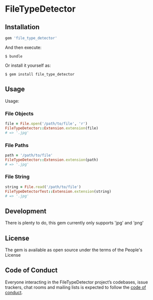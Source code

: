 # FileTypeDetector

## Installation

```ruby
gem 'file_type_detector'
```

And then execute:

    $ bundle

Or install it yourself as:

    $ gem install file_type_detector

## Usage

Usage:

### File Objects
```ruby
file = File.open('/path/to/file', 'r')
FileTypeDetector::Extension.extension(file)
# => '.jpg'
```

### File Paths

```ruby
path = '/path/to/file'
FileTypeDetector::Extension.extension(path)
# => '.jpg'
```

### File String

```ruby
string = File.read('/path/to/file')
FileTypeDetectorTest::Extension.extension(string)
# => '.jpg'
```

## Development

There is plenty to do, this gem currently only supports 'jpg' and 'png'

## License

The gem is available as open source under the terms of the People's License

## Code of Conduct

Everyone interacting in the FileTypeDetector project’s codebases, issue trackers, chat rooms and mailing lists is expected to follow the [code of conduct](https://github.com/jeffreybaird/file_type_detector/blob/master/CODE_OF_CONDUCT.md).
